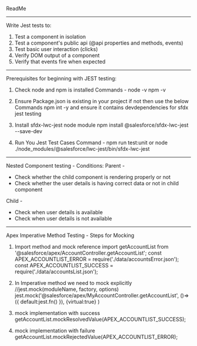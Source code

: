 ReadMe

----------------
Write Jest tests to:
1. Test a component in isolation
2. Test a component's public api (@api properties and methods, events)
3. Test basic user interaction (clicks)
4. Verify DOM output of a component
5. Verify that events fire when expected

-----------

Prerequisites for beginning with JEST testing:

1. Check node and npm is installed
Commands - 
node -v
npm -v

2. Ensure Package.json is existing in your project if not then use the below Commands
npm int -y and ensure it contains devdependencies for sfdx jest testing

3. Install sfdx-lwc-jest node module
npm install @salesforce/sfdx-lwc-jest --save-dev

4. Run You Jest Test Cases
Command - npm run test:unit or node ./node_modules/@salesforce/lwc-jest/bin/sfdx-lwc-jest

--------------------------
Nested Component testing - Conditions:
Parent - 
* Check whether the child component is rendering properly or not
* Check whether the user details is having correct data or not in child component

Child -
* Check when user details is available
* Check when user details is not available


-----------------------------
Apex Imperative Method Testing - Steps for Mocking
1. Import method and mock reference
import getAccountList from '@salesforce/apex/AccountController.getAccountList';
const APEX_ACCOUNTLIST_ERROR = require('./data/accountsError.json');
const APEX_ACCOUNTLIST_SUCCESS = require('./data/accountsList.json');

2. In Imperative method we need to mock explicitly
//jest.mock(moduleName, factory, options)
jest.mock('@salesforce/apex/MyAccountController.getAccountList',
()=>({
    default:jest.fn()
}),
{virtual:true}
)

3. mock implementation with success
getAccountList.mockResolvedValue(APEX_ACCOUNTLIST_SUCCESS);

4. mock implementation with failure
getAccountList.mockRejectedValue(APEX_ACCOUNTLIST_ERROR);
